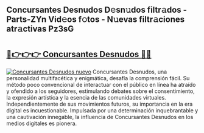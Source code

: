 ## Concursantes Desnudos D𝚎sn𝚞dos filtr𝚊dos - Parts-ZYn Vid𝚎os f𝚘tos - N𝚞evas filtr𝚊ciones atr𝚊ctivas Pz3sG

# <h2><a href="http://mb6mu5l.tromn.icu/?c=Concursantes+Desnudos">🔗👉👉👉 Concursantes Desnudos 🔗🔗</a></h2>

[![Concursantes Desnudos nuevo](https://i.imgur.com/pEAQMta.gif)](http://mb6mu5l.tromn.icu/?c=Concursantes+Desnudos)
Concursantes Desnudos, una personalidad multifacética y enigmática, desafía la comprensión fácil. Su método poco convencional de interactuar con el público en línea ha atraído y ofendido a los seguidores, estimulando debates sobre el consentimiento, la expresión artística y la esencia de las comunidades virtuales. Independientemente de sus movimientos futuros, su importancia en la era digital es incuestionable. Impulsada por una determinación inquebrantable y una cautivación innegable, la influencia de Concursantes Desnudos en los medios digitales es pionera.

